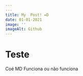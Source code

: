 ```yaml
---
---
title: My  Post! =D
date: 01-01-2021
image: ''
imageAlt: Github
---
```


# Teste

Coé MD Funciona ou não funciona

